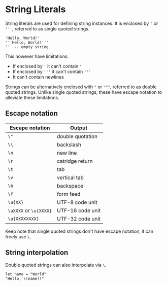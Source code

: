 # String Literals

String literals are used for defining string instances. It is enclosed by `'` or `'''`, referred to as single quoted strings.

```stick
'Hello, World!'
'''Hello, World!'''
''  -- empty string
```

This however have limitations:

- If enclosed by `'` it can't contain `'`
- If enclosed by `'''` it can't contain `'''`
- It can't contain newlines

Strings can be alternatively enclosed with `"` or `"""`, referred to as double quoted strings. Unlike single quoted strings, these have escape notation to alleviate these limitations.

## Escape notation

| Escape notation        | Output           |
| ---------------------- | ---------------- |
| `\"`                   | double quotation |
| `\\`                   | backslash        |
| `\n`                   | new line         |
| `\r`                   | catridge return  |
| `\t`                   | tab              |
| `\v`                   | vertical tab     |
| `\b`                   | backspace        |
| `\f`                   | form feed        |
| `\u{XX}`               | UTF-8 code unit  |
| `\uXXXX` or `\u{XXXX}` | UTF-16 code unit |
| `\u{XXXXXXXX}`         | UTF-32 code unit |

Keep note that single quoted strings don't have escape notation, it can freely use `\`.

## String interpolation

Double quoted strings can also interpolate via `\`.

```stick
let name = "World"
"Hello, \(name)!"
```
